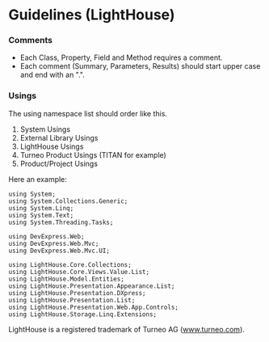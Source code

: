 
# Guidelines (LightHouse)

### Comments

- Each Class, Property, Field and Method requires a comment.
- Each comment (Summary, Parameters, Results) should start upper case and end with an ".".

### Usings

The using namespace list should order like this.

1. System Usings
2. External Library Usings
3. LightHouse Usings
4. Turneo Product Usings (TITAN for example)
5. Product/Project Usings

Here an example:

```
using System;
using System.Collections.Generic;
using System.Linq;
using System.Text;
using System.Threading.Tasks;

using DevExpress.Web;
using DevExpress.Web.Mvc;
using DevExpress.Web.Mvc.UI;

using LightHouse.Core.Collections;
using LightHouse.Core.Views.Value.List;
using LightHouse.Model.Entities;
using LightHouse.Presentation.Appearance.List;
using LightHouse.Presentation.DXpress;
using LightHouse.Presentation.List;
using LightHouse.Presentation.Web.App.Controls;
using LightHouse.Storage.Linq.Extensions;
```

LightHouse is a registered trademark of Turneo AG (www.turneo.com).
